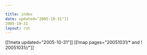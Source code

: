 ```yaml
---

title: index
date: updated="2005-10-31"]]
2005-10-31
layout: rut
---
```


[[!meta updated="2005-10-31"]]
[[!map pages="20051031/* and ! 20051031/*/*"]]
